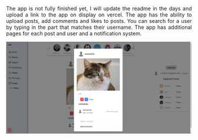 <p align="justify">The app is not fully finished yet, I will update the readme in the days and upload a link to the app on display on vercel. The app has the ability to upload posts, add comments and likes to posts. You can search for a user by typing in the part that matches their username. The app has additional pages for each post and user and a notification system.</p>

<img src="https://github.com/michalmilek/instagram/blob/main/previewPhotos/img1.png" />
